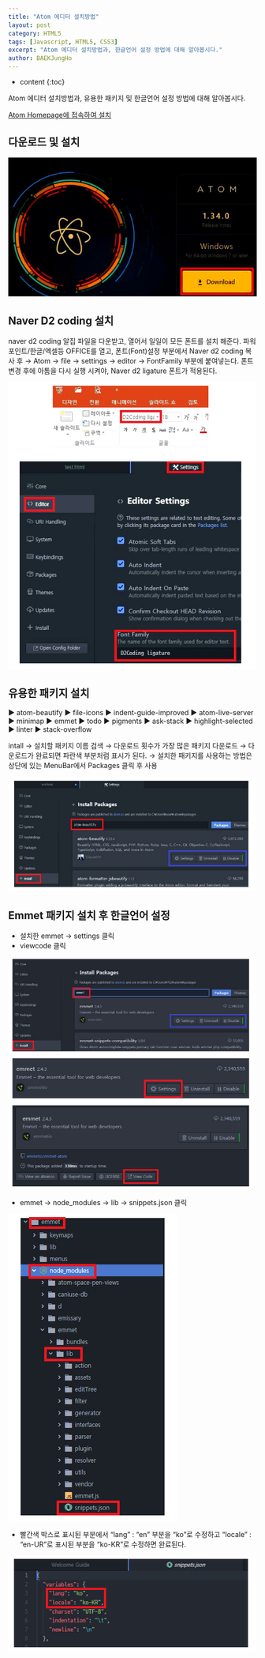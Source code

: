 ```yaml
---
title: "Atom 에디터 설치방법"
layout: post
category: HTML5
tags: [Javascript, HTML5, CSS3]
excerpt: "Atom 에디터 설치방법과, 한글언어 설정 방법에 대해 알아봅시다."
author: BAEKJungHo
---
```


* content
{:toc}

Atom 에디터 설치방법과, 유용한 패키지 및 한글언어 설정 방법에 대해 알아봅시다.

[Atom Homepage에 접속하여 설치](https://atom.io)

## 다운로드 및 설치

  ![a1](/images/posts/201903/a1.jpg)

## Naver D2 coding 설치

   naver d2 coding 알집 파일을 다운받고, 열어서 일일이 모든 폰트를 설치 해준다. 파워포인트/한글/엑셀등 OFFICE를 열고, 폰트(Font)설정 부분에서 Naver d2 coding
   복사 후 → Atom → file → settings → editor → FontFamily 부분에 붙여넣는다. 폰트 변경 후에 아톰을 다시 실행 시켜야, Naver d2 ligature 폰트가 적용된다.

   ![a2](/images/posts/201903/a2.jpg)

## 유용한 패키지 설치

  ▶ atom-beautify
  ▶ file-icons
  ▶ indent-guide-improved
  ▶ atom-live-server
  ▶ minimap
  ▶ emmet
  ▶ todo
  ▶ pigments
  ▶ ask-stack
  ▶ highlight-selected
  ▶ linter
  ▶ stack-overflow

  intall → 설치할 패키지 이름 검색 → 다운로드 횟수가 가장 많은 패키지 다운로드 → 다운로드가 완료되면 파란색 부분처럼 표시가 된다.
  → 설치한 패키지를 사용하는 방법은 상단에 있는 MenuBar에서 Packages 클릭 후 사용

  ![a3](/images/posts/201903/a3.jpg)

## Emmet 패키지 설치 후 한글언어 설정

  - 설치한 emmet → settings 클릭
  - viewcode 클릭    

  ![a4](/images/posts/201903/a4.jpg)

  - emmet → node_modules → lib → snippets.json 클릭

  ![a5](/images/posts/201903/a5.jpg)

  - 빨간색 박스로 표시된 부분에서 “lang” : “en” 부분을 “ko”로 수정하고 “locale” : “en-UR”로 표시된 부분을 “ko-KR”로 수정하면 완료된다.  

  ![a6](/images/posts/201903/a6.jpg)
